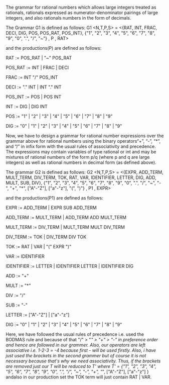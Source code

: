 The grammar for rational numbers which allows large integers treated as rationals, rationals expressed as numerator-denominator pairings of large integers, and also rationals numbers in the form of decimals.

The Grammar G1 is defined as follows:
G1 <N,T,P,S> = <{RAT, INT, FRAC, DECI, DIG, POS, POS_RAT, POS_INT}, {"1", "2", "3", "4", "5", "6", "7", "8", "9", "0", ".", "/", "~"} , P , RAT>

and the productions(P) are defined as follows:

RAT :=  POS_RAT | "~" POS_RAT

POS_RAT :=  INT | FRAC | DECI

FRAC := INT "/" POS_INT

DECI :=  "." INT | INT "." INT

POS_INT := POS | POS INT

INT := DIG | DIG INT

POS := "1" | "2" | "3" | "4" | "5" | "6" | "7" | "8" | "9"

DIG := "0" | "1" | "2" | "3" | "4" | "5" | "6" | "7" | "8" | "9" 


Now, we have to design a grammar for rational number expressions over the grammar above for rational numbers using the binary operators“+”, “-”, “*”, and “/” in infix form with the usual rules of associativity and precedence. The expressions may contain variables of type rational or int and may be mixtures of rational numbers of the form p/q (where p and q are large integers) as well as rational numbers in decimal form (as defined above).

The grammar G2 is defined as follows:
G2 <N,T,P,S> = <{EXPR, ADD_TERM, MULT_TERM, DIV_TERM, TOK, RAT, VAR, IDENTIFIER, LETTER, DIG, ADD, MULT, SUB, DIV}, {"1", "2", "3", "4", "5", "6", "7", "8", "9", "0", ".", "/", "~", "-", "+", "*", ["A"-"Z"], ["a"-"z"], "(", ")"} , P1 , EXPR>

and the productions(P1) are defined as follows:

EXPR := ADD_TERM | EXPR SUB ADD_TERM

ADD_TERM := MULT_TERM | ADD_TERM ADD MULT_TERM

MULT_TERM := DIV_TERM | MULT_TERM MULT DIV_TERM

DIV_TERM := TOK | DIV_TERM DIV TOK

TOK := RAT | VAR | "(" EXPR ")"

VAR := IDENTIFIER

IDENTIFIER := LETTER | IDENTIFIER LETTER | IDENTIFIER DIG

ADD := "+"

MULT := "*"

DIV := "/"

SUB := "-"

LETTER := ["A"-"Z"] | ["a"-"z"]

DIG := "0" | "1" | "2" | "3" | "4" | "5" | "6" | "7" | "8" | "9" 


Here, we have followed the usual rules of precedence i.e. used the BODMAS rule and because of that "/" > "*" > "+" > "-" in preference order and hence are followed in our grammer. Also, our operators are left associative i.e. 1-2-3 = -4 because first - will be used firstly. Also, i have just used the brackets in the second grammer but of course it is not necessary because that's why we need associativity. Thus, if the brackets are removed just our T will be reduced to T' where T' = {"1", "2", "3", "4", "5", "6", "7", "8", "9", "0", ".", "/", "~", "-", "+", "*", ["A"-"Z"], ["a"-"z"] } andalso in our production set the TOK term will just contain RAT | VAR.


